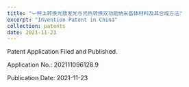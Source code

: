 ```yaml
---
title: "一种上转换光致发光与光热转换双功能纳米晶体材料及其合成方法"
excerpt: "Invention Patent in China"
collection: patents
date: 2021-11-23
---
```


Patent Application Filed and Published.

Application No.: 202111096128.9

Publication Date: 2021-11-23

